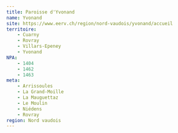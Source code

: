 ```yaml
---
title: Paroisse d'Yvonand
name: Yvonand
site: https://www.eerv.ch/region/nord-vaudois/yvonand/accueil
territoire:
    - Cuarny
    - Rovray
    - Villars-Epeney
    - Yvonand
NPA:
    - 1404
    - 1462
    - 1463
meta:
    - Arrissoules
    - La Grand-Moille
    - La Mauguettaz
    - Le Moulin
    - Niédens
    - Rovray
region: Nord vaudois
---
```

